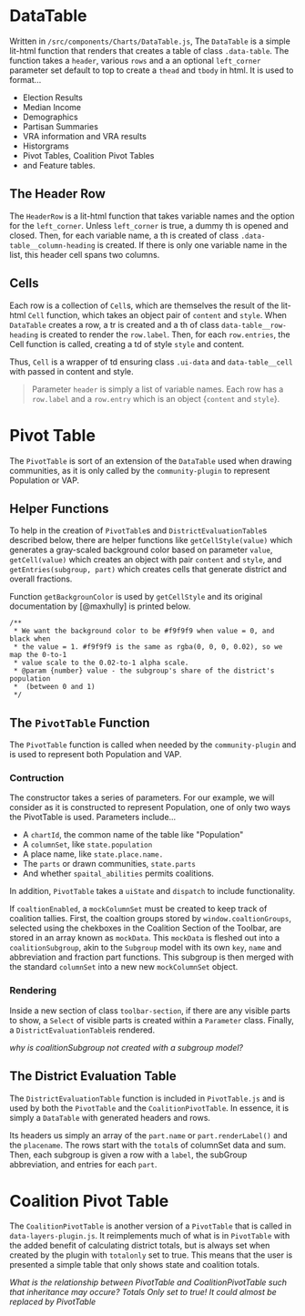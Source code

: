# DataTable

Written in `/src/components/Charts/DataTable.js`, 
The `DataTable` is a simple lit-html function that renders that creates a 
table of class `.data-table`. The function takes a `header`, various
`rows` and a an optional `left_corner` parameter set default to top
to create a `thead` and `tbody` in html. It is used to format...
- Election Results
- Median Income
- Demographics 
- Partisan Summaries
- VRA information and VRA results
- Historgrams
- Pivot Tables, Coalition Pivot Tables
- and Feature tables. 

## The Header Row

The `HeaderRow` is a lit-html function that takes variable names
and the option for the `left_corner`. Unless `left_corner` is true,
a dummy th is opened and closed. Then, for each variable name, 
a th is created of class `.data-table__column-heading` is created.
If there is only one variable name in the list, this header cell spans
two columns. 

## Cells

Each row is a collection of `Cell`s, which are themselves the result of
the lit-html `Cell` function, which takes an object pair of `content` and
`style`. When `DataTable` creates a row, a tr is created and a th of class
`data-table__row-heading` is created to render the `row.label`. Then, for
each `row.entries`, the Cell function is called, creating a td of
style `style` and content. 

Thus, `Cell` is a wrapper of td ensuring class `.ui-data` and
`data-table__cell` with passed in content and style.

> Parameter `header` is simply a list of variable names. Each row has a
`row.label` and a `row.entry` which is an object {`content` and `style`}.

# Pivot Table

The `PivotTable` is sort of an extension of the `DataTable` used when
drawing communities, as it is only called by the `community-plugin` to
represent Population or VAP. 

## Helper Functions

To help in the creation of `PivotTable`s and `DistrictEvaluationTable`s
described below, there are helper functions like `getCellStyle(value)` which
generates a gray-scaled background color based on parameter `value`, `getCell(value)`
which creates an object with pair `content` and `style`, and `getEntries(subgroup, part)` 
which creates cells that generate district and overall fractions.

Function `getBackgrounColor` is used by `getCellStyle` and its original 
documentation by [@maxhully] is printed below. 

```
/**
 * We want the background color to be #f9f9f9 when value = 0, and black when
 * the value = 1. #f9f9f9 is the same as rgba(0, 0, 0, 0.02), so we map the 0-to-1
 * value scale to the 0.02-to-1 alpha scale.
 * @param {number} value - the subgroup's share of the district's population
 *  (between 0 and 1)
 */
```

## The `PivotTable` Function
The `PivotTable` function is called when needed by the `community-plugin` and 
is used to represent both Population and VAP. 

### Contruction
 
The constructor takes a series of parameters. For our example, we will
consider as it is constructed to represent Population, one of only two
ways the PivotTable is used. Parameters include...
 - A `chartId`, the common name of the table like "Population"
 - A `columnSet`, like `state.population` 
 - A place name, like `state.place.name.`
 - The `parts` or drawn communities, `state.parts` 
 - And whether `spaital_abilities` permits coalitions. 

In addition, `PivotTable` takes a `uiState` and `dispatch` to include functionality.

If `coaltionEnabled`, a `mockColumnSet` must be created to keep track of coalition
tallies. First, the coaltion groups stored by `window.coaltionGroups`, selected
using the chekboxes in the Coalition Section of the Toolbar, are stored in an
array known as `mockData`. This `mockData` is fleshed out into a `coalitionSubgroup`,
akin to the `Subgroup` model with its own `key`, `name` and abbreviation and fraction
part functions. This subgroup is then merged with the standard `columnSet` into a new
new `mockColumnSet` object.

### Rendering

Inside a new section of class `toolbar-section`, if there are any visible parts to show,
a `Select` of visible parts is created within a `Parameter` class. Finally, a 
`DistrictEvaluationTable`is rendered. 

_why is coalitionSubgroup not created with a subgroup model?_ 

## The District Evaluation Table

The `DistrictEvaluationTable` function is included in `PivotTable.js` and is used by
both the `PivotTable` and the `CoalitionPivotTable`. In essence, it is simply
a `DataTable` with generated headers and rows. 

Its headers us simply an array of the `part.name` or `part.renderLabel()` and the
`placename`. The rows start with the `total`s of columnSet data and sum. Then,
each subgroup is given a row with a `label`, the subGroup abbreviation, and
entries for each `part`. 

# Coalition Pivot Table

The `CoalitionPivotTable` is another version of a `PivotTable` that is called in 
`data-layers-plugin.js`. It reimplements much of what is in `PivotTable` with the
added benefit of calculating district totals, but is always set when created by the
plugin with `totalonly` set to true. This means that the user is presented a simple table that
only shows state and coalition totals. 

_What is the relationship between PivotTable and CoalitionPivotTable such that
inheritance may occure?_
_Totals Only set to true! It could almost be replaced by PivotTable_
